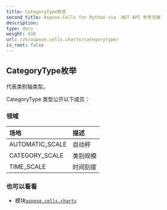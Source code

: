 ```yaml
---
title: CategoryType枚举
second_title: Aspose.Cells for Python via .NET API 参考文献
description:
type: docs
weight: 410
url: /zh/aspose.cells.charts/categorytype/
is_root: false
---
```

## CategoryType枚举
代表类别轴类型。



CategoryType 类型公开以下成员：

### 领域
|场地|描述|
| :- | :- |
| AUTOMATIC_SCALE |自动秤|
| CATEGORY_SCALE |类别规模|
| TIME_SCALE |时间刻度|



### 也可以看看
* 模块[`aspose.cells.charts`](..)
